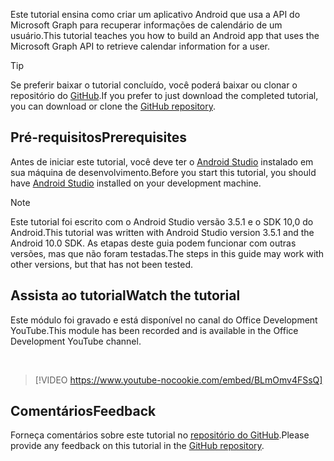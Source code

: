 <!-- markdownlint-disable MD002 MD041 -->

<span data-ttu-id="cb832-101">Este tutorial ensina como criar um aplicativo Android que usa a API do Microsoft Graph para recuperar informações de calendário de um usuário.</span><span class="sxs-lookup"><span data-stu-id="cb832-101">This tutorial teaches you how to build an Android app that uses the Microsoft Graph API to retrieve calendar information for a user.</span></span>

> [!TIP]
> <span data-ttu-id="cb832-102">Se preferir baixar o tutorial concluído, você poderá baixar ou clonar o repositório do [GitHub](https://github.com/microsoftgraph/msgraph-training-android).</span><span class="sxs-lookup"><span data-stu-id="cb832-102">If you prefer to just download the completed tutorial, you can download or clone the [GitHub repository](https://github.com/microsoftgraph/msgraph-training-android).</span></span>

## <a name="prerequisites"></a><span data-ttu-id="cb832-103">Pré-requisitos</span><span class="sxs-lookup"><span data-stu-id="cb832-103">Prerequisites</span></span>

<span data-ttu-id="cb832-104">Antes de iniciar este tutorial, você deve ter o [Android Studio](https://developer.android.com/studio/) instalado em sua máquina de desenvolvimento.</span><span class="sxs-lookup"><span data-stu-id="cb832-104">Before you start this tutorial, you should have [Android Studio](https://developer.android.com/studio/) installed on your development machine.</span></span>

> [!NOTE]
> <span data-ttu-id="cb832-105">Este tutorial foi escrito com o Android Studio versão 3.5.1 e o SDK 10,0 do Android.</span><span class="sxs-lookup"><span data-stu-id="cb832-105">This tutorial was written with Android Studio version 3.5.1 and the Android 10.0 SDK.</span></span> <span data-ttu-id="cb832-106">As etapas deste guia podem funcionar com outras versões, mas que não foram testadas.</span><span class="sxs-lookup"><span data-stu-id="cb832-106">The steps in this guide may work with other versions, but that has not been tested.</span></span>

## <a name="watch-the-tutorial"></a><span data-ttu-id="cb832-107">Assista ao tutorial</span><span class="sxs-lookup"><span data-stu-id="cb832-107">Watch the tutorial</span></span>

<span data-ttu-id="cb832-108">Este módulo foi gravado e está disponível no canal do Office Development YouTube.</span><span class="sxs-lookup"><span data-stu-id="cb832-108">This module has been recorded and is available in the Office Development YouTube channel.</span></span>

<!-- markdownlint-disable MD033 MD034 -->
<br/>

> [!VIDEO https://www.youtube-nocookie.com/embed/BLmOmv4FSsQ]
<!-- markdownlint-enable MD033 MD034 -->

## <a name="feedback"></a><span data-ttu-id="cb832-109">Comentários</span><span class="sxs-lookup"><span data-stu-id="cb832-109">Feedback</span></span>

<span data-ttu-id="cb832-110">Forneça comentários sobre este tutorial no [repositório do GitHub](https://github.com/microsoftgraph/msgraph-training-android).</span><span class="sxs-lookup"><span data-stu-id="cb832-110">Please provide any feedback on this tutorial in the [GitHub repository](https://github.com/microsoftgraph/msgraph-training-android).</span></span>
